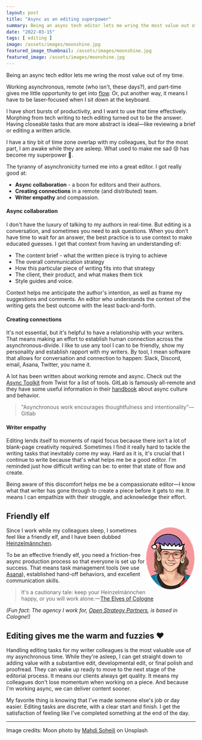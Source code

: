 ```yaml
---
layout: post
title: "Async as an editing superpower"
summary: Being an async tech editor lets me wring the most value out of my time.
date: "2022-03-15"
tags: [ editing ]
image: /assets/images/moonshine.jpg
featured_image_thumbnail: /assets/images/moonshine.jpg
featured_image: /assets/images/moonshine.jpg
---
```



Being an async tech editor lets me wring the most value out of my time.

Working asynchronous, remote (who isn't, these days?), and part-time gives me little opportunity to get into [flow](https://en.wikipedia.org/wiki/Flow_(psychology)). 
Or, put another way, it means I have to be laser-focused when I sit down at the keyboard. 

I have short bursts of productivity, and I want to use that time effectively. Morphing from tech writing to tech editing turned out to be the answer. Having closeable tasks that are more abstract is ideal—like reviewing a brief or editing a written article.

I have a tiny bit of time zone overlap with my colleagues, but for the most part, I am awake while they are asleep. What used to make me sad 😢 has become my superpower 🚀.  

The tyranny of asynchronicity turned me into a great editor. I got really good at:

* **Async collaboration** - a boon for editors and their authors.
* **Creating connections** in a remote (and distributed) team.
* **Writer empathy** and compassion.


#### Async collaboration

I don't have the luxury of talking to my authors in real-time. But editing is a conversation, and sometimes you need to ask questions. When you don't have time to wait for an answer, the best practice is to use context to make educated guesses. I get that context from having an understanding of:

* The content brief - what the written piece is trying to achieve
* The overall communication strategy
* How this particular piece of writing fits into that strategy
* The client, their product, and what makes them tick 
* Style guides and voice.

Context helps me anticipate the author's intention, as well as frame my suggestions and comments. An editor who understands the context of the writing gets the best outcome with the least back-and-forth.


#### Creating connections

It's not essential, but it's helpful to have a relationship with your writers. That means making an effort to establish human connection across the asynchronous-divide. I 
like to use any tool I can to be friendly, show my personality and establish rapport with my writers. By tool, I mean software that allows for conversation and connection to happen: Slack, Discord, email, Asana, Twitter, you name it.

A lot has been written about working remote and async. Check out the [Async Toolkit](https://async.twist.com/async-collaboration-toolkit/) from Twist for a list 
of tools. GitLab is famously all-remote and they have some useful information in their [handbook](https://about.gitlab.com/company/culture/all-remote/asynchronous/) about async culture and behavior.

> "Asynchronous work encourages thoughtfulness and intentionality"—Gitlab


#### Writer empathy

Editing lends itself to moments of rapid focus because there isn't a lot of blank-page creativity required. Sometimes I find it really hard to tackle the writing tasks that inevitably come my way. Hard as it is, it's crucial that I continue to write because that's what helps me be a good editor.
 I'm reminded just how difficult writing can be: to enter that state of flow and create. 

Being aware of this discomfort helps me be a compassionate editor—I know what
that writer has gone through to create a piece before it gets to me. It means I can empathize with their struggle, and acknowledge their effort.


## Friendly elf

<img src="/assets/images/flicstarelf.png" align="right"/>

Since I work while my colleagues sleep, I sometimes feel like a friendly elf, and I have been dubbed [Heinzelmännchen](https://en.wikipedia.org/wiki/Heinzelm%C3%A4nnchen). 

To be an effective friendly elf, you need a friction-free async production process so that everyone is set up for success. That means task management tools (we use [Asana](https://asana.com/)), established hand-off behaviors, and excellent communication skills.

> It's a cautionary tale: keep your Heinzelmännchen happy, or you will work alone.—[The Elves of Cologne](https://germangirlinamerica.com/heinzelmannchen-the-elves-of-cologne/)

_(Fun fact: The agency I work for, [Open Strategy Partners](https://openstrategypartners.com/), is based in Cologne!)_


## Editing gives me the warm and fuzzies ♥

Handling editing tasks for my writer colleagues is the most valuable use 
of my asynchronous time. While they're asleep, I can get straight down to adding value with a substantive edit, developmental edit, or final polish and proofread. They can wake up ready to move to the next stage of 
the editorial process. It means our clients always get quality. It means my colleagues 
don't lose momentum when working on a piece. And because I'm working async, we can deliver content sooner.

My favorite thing is knowing that I've made someone else's job or day easier. Editing tasks are discrete, with a clear start and finish. I get the satisfaction of feeling like I've completed something at the end of the day.   

---

Image credits: Moon photo by [Mahdi Soheili](https://unsplash.com/photos/XncGiwY8F2M) on Unsplash
